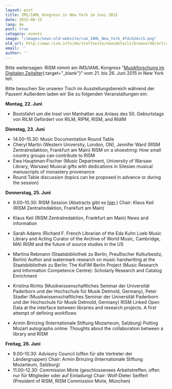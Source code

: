 ```yaml
---
layout: post
title: IMS/IAML Kongress in New York im Juni 2015
date: 2015-06-15
lang: de
post: true
category: events
image: "/images/news-old-website/csm_IAML_New_York_4fdcb24cc5.png"
old_url: http://www.rism.info/de/startseite/newsdetails/browse/48/article/64/imsiaml-congress-in-new-york-june-2015.html
email: ''
author: ''
---
```


Bitte weitersagen: RISM nimmt am IMS/IAML Kongress “[Musikforschung im Digitalen Zeitalter](http://www.musiclibraryassoc.org/BlankCustom.asp?page=IAML_IMS_2015){:target="_blank"}“ vom 21. bis 26. Juni 2015 in New York teil.


Bitte besuchen Sie unseren Tisch im Ausstellungsbereich während der Pausen! Außerdem laden wir Sie zu folgenden Veranstaltungen ein:


**Montag, 22. Juni**

- Bootsfahrt um die Insel von Manhattan aus Anlass des 50. Gebiurtstags von RILM
Gefördert von RILM, RIPM, RISM, and RIdIM

**Dienstag, 23. Juni**

- 14.00–15.30: Music Documentation Round Table
- Cheryl Martin (Western University, London, ON), Jennifer Ward (RISM Zentralredaktion, Frankfurt am Main)
RISM on a shoestring: How small country groups can contribute to RISM
- Ewa Hauptman‐Fischer (Music Department, University of Warsaw Library, Warsaw)
Musical gifts with dedications in Silesian musical manuscripts of monastery provenance
- Round Table discussion (topics can be proposed in advance or during the session)

**Donnerstag, 25. Juni**

- 9.00–10.30: RISM Session (Abstracts gibt es [hier](/publications/iaml-congresses/2015.html#c3139).)
Chair: Klaus Keil (RISM Zentralredaktion, Frankfurt am Main)

- Klaus Keil (RISM Zentralredaktion, Frankfurt am Main)
News and information
- Sarah Adams (Richard F. French Librarian of the Eda Kuhn Loeb Music Library and Acting Curator of the Archive of World Music, Cambridge, MA)
RISM and the future of source studies in the US
- Martina Rebmann (Staatsbibliothek zu Berlin, Preußischer Kulturbesitz, Berlin)
Author and watermark research on music handwriting at the Staatsbibliothek zu Berlin: The KoFIM Berlin Project (Music Research and Information Competence Centre): Scholarly Research and Catalog Enrichment
- Kristina Richts (Musikwissenschaftliches Seminar der Universität Paderborn und der Hochschule für Musik Detmold, Germany), Peter Stadler (Musikwissenschaftliches Seminar der Universität Paderborn und der Hochschule für Musik Detmold, Germany)
RISM Linked Open Data at the interface between libraries and research projects. A first attempt of defining workflows
- Armin Brinzing (Internationale Stiftung Mozarteum, Salzburg)
Putting Mozart autographs online: Thoughts about the collaboration between a library and RISM

**Freitag, 26. Juni**

- 9.00–10.30: Advisory Council (offen für alle Vertreter der Ländergruppen)
Chair: Armin Brinzing (Internationale Stiftung Mozarteum, Salzburg)
- 11.00–12.30: Commission Mixte (geschlossenees Arbeitstreffen; offen nur für Mitglieder oder auf Einladung)
Chair: Wolf‐Dieter Seiffert (President of RISM, RISM Commission Mixte, München)